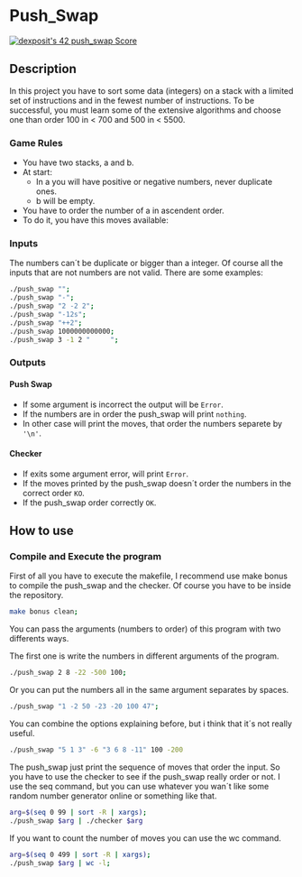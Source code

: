  # Push_Swap
 [![dexposit's 42 push_swap Score](https://badge42.vercel.app/api/v2/cl2hrwxk3011709jppzcysckf/project/2527793)](https://github.com/JaeSeoKim/badge42)
## Description
In this project you have to sort some data (integers) on a stack with a limited set of instructions and in the fewest number of instructions. To be successful, you must learn some of the extensive algorithms and choose one than order 100 in < 700 and 500 in < 5500.
### Game Rules
 - You have two stacks, a and b.
 - At start:
   - In a you will have positive or negative numbers, never duplicate ones.
   - b will be empty.
 - You have to order the number of a in ascendent order.
 - To do it, you have this moves available:
### Inputs
The numbers can´t be duplicate or bigger than a integer. Of course all the inputs that are not numbers are not valid. There are some examples:
```bash
./push_swap "";
./push_swap "-";
./push_swap "2 -2 2";
./push_swap "-12s";
./push_swap "++2";
./push_swap 1000000000000;
./push_swap 3 -1 2 "     ";
```
### Outputs
#### Push Swap
- If some argument is incorrect the output will be `Error`.
- If the numbers are in order the push_swap will print `nothing`.
- In other case will print the moves, that order the numbers separete by `'\n'`.
#### Checker
- If exits some argument error, will print `Error`.
- If the moves printed by the push_swap doesn´t order the numbers in the correct order `KO`.
- If the push_swap order correctly `OK`.
## How to use
### Compile and Execute the program
First of all you have to execute the makefile, I recommend use make bonus to compile the push_swap and the checker. Of course you have to be inside the repository.
```bash
make bonus clean;
```
You can pass the arguments (numbers to order) of this program with two differents ways.

The first one is write the numbers in different arguments of the program.
```bash
./push_swap 2 8 -22 -500 100;
```
Or you can put the numbers all in the same argument separates by spaces.
```bash
./push_swap "1 -2 50 -23 -20 100 47";
```
You can combine the options explaining before, but i think that it´s not really useful.
```bash
./push_swap "5 1 3" -6 "3 6 8 -11" 100 -200
```
The push_swap just print the sequence of moves that order the input.  So you have to use the checker to see if the push_swap really order or not.
I use the seq command, but you can use whatever you wan´t like some random number generator online or something like that.
```bash
arg=$(seq 0 99 | sort -R | xargs);
./push_swap $arg | ./checker $arg
```
If you want to count the number of moves you can use the wc command.
```bash
arg=$(seq 0 499 | sort -R | xargs);
./push_swap $arg | wc -l;
```
